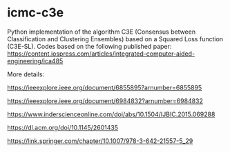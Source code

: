 # icmc-c3e
Python implementation of the algorithm C3E (Consensus between Classification and Clustering Ensembles) based on a Squared Loss function (C3E-SL). Codes based on the following published paper: https://content.iospress.com/articles/integrated-computer-aided-engineering/ica485

More details:

https://ieeexplore.ieee.org/document/6855895?arnumber=6855895

https://ieeexplore.ieee.org/document/6984832?arnumber=6984832

https://www.inderscienceonline.com/doi/abs/10.1504/IJBIC.2015.069288

https://dl.acm.org/doi/10.1145/2601435

https://link.springer.com/chapter/10.1007/978-3-642-21557-5_29
